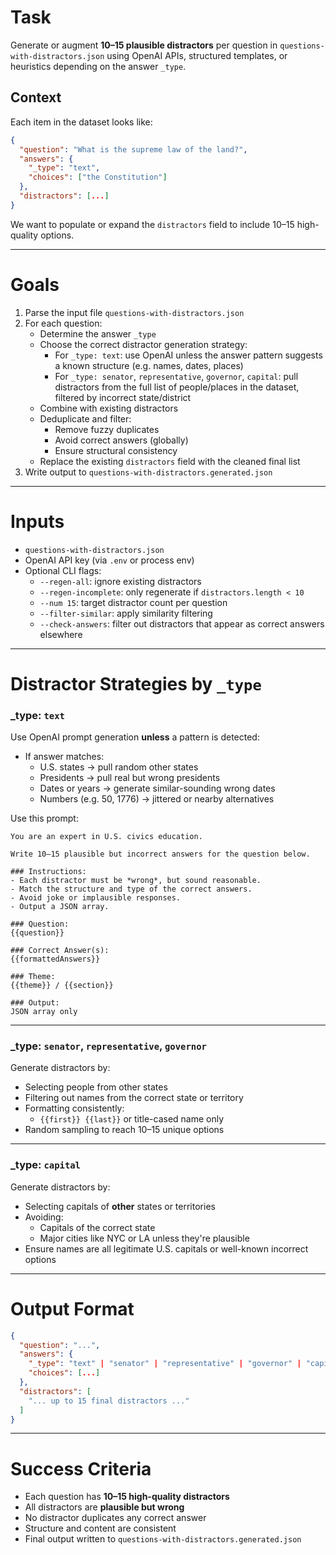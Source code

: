 # Task

Generate or augment **10–15 plausible distractors** per question in `questions-with-distractors.json` using OpenAI APIs, structured templates, or heuristics depending on the answer `_type`.

## Context

Each item in the dataset looks like:

```json
{
  "question": "What is the supreme law of the land?",
  "answers": {
    "_type": "text",
    "choices": ["the Constitution"]
  },
  "distractors": [...]
}
```

We want to populate or expand the `distractors` field to include 10–15 high-quality options.

---

# Goals

1. Parse the input file `questions-with-distractors.json`
2. For each question:
   - Determine the answer `_type`
   - Choose the correct distractor generation strategy:
     - For `_type: text`: use OpenAI unless the answer pattern suggests a known structure (e.g. names, dates, places)
     - For `_type: senator`, `representative`, `governor`, `capital`: pull distractors from the full list of people/places in the dataset, filtered by incorrect state/district
   - Combine with existing distractors
   - Deduplicate and filter:
     - Remove fuzzy duplicates
     - Avoid correct answers (globally)
     - Ensure structural consistency
   - Replace the existing `distractors` field with the cleaned final list
3. Write output to `questions-with-distractors.generated.json`

---

# Inputs

- `questions-with-distractors.json`
- OpenAI API key (via `.env` or process env)
- Optional CLI flags:
  - `--regen-all`: ignore existing distractors
  - `--regen-incomplete`: only regenerate if `distractors.length < 10`
  - `--num 15`: target distractor count per question
  - `--filter-similar`: apply similarity filtering
  - `--check-answers`: filter out distractors that appear as correct answers elsewhere

---

# Distractor Strategies by `_type`

### _type: `text`

Use OpenAI prompt generation **unless** a pattern is detected:
- If answer matches:
  - U.S. states → pull random other states
  - Presidents → pull real but wrong presidents
  - Dates or years → generate similar-sounding wrong dates
  - Numbers (e.g. 50, 1776) → jittered or nearby alternatives

Use this prompt:

````
You are an expert in U.S. civics education.

Write 10–15 plausible but incorrect answers for the question below.

### Instructions:
- Each distractor must be *wrong*, but sound reasonable.
- Match the structure and type of the correct answers.
- Avoid joke or implausible responses.
- Output a JSON array.

### Question:
{{question}}

### Correct Answer(s):
{{formattedAnswers}}

### Theme:
{{theme}} / {{section}}

### Output:
JSON array only
````

---

### _type: `senator`, `representative`, `governor`

Generate distractors by:
- Selecting people from other states
- Filtering out names from the correct state or territory
- Formatting consistently:
  - `{{first}} {{last}}` or title-cased name only
- Random sampling to reach 10–15 unique options

---

### _type: `capital`

Generate distractors by:
- Selecting capitals of **other** states or territories
- Avoiding:
  - Capitals of the correct state
  - Major cities like NYC or LA unless they're plausible
- Ensure names are all legitimate U.S. capitals or well-known incorrect options

---

# Output Format

```json
{
  "question": "...",
  "answers": {
    "_type": "text" | "senator" | "representative" | "governor" | "capital",
    "choices": [...]
  },
  "distractors": [
    "... up to 15 final distractors ..."
  ]
}
```

---

# Success Criteria

- Each question has **10–15 high-quality distractors**
- All distractors are **plausible but wrong**
- No distractor duplicates any correct answer
- Structure and content are consistent
- Final output written to `questions-with-distractors.generated.json`
